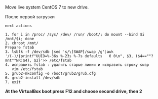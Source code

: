 Move live system CentOS 7 to new drive.

После первой загрузки

 `next actions`
 ```
 1. for i in /proc/ /sys/ /dev/ /run/ /boot/; do mount --bind $i /mnt/$i; done
 2. chroot /mnt/
 Prepare fstab
 3. lsblk -f /dev/sdb |sed 's/\[SWAP]/swap /g'|awk '/(-)/{printf"UUID=%-36s %-23s %-7s defaults   0 0\n", $3, ($4==""?mnt""NR:$4), $2}'>> /etc/fstab
 4. исправить fstab : удалить старые линии и исправить строку swap 
    vim /etc/fstab
5. grub2-mkconfig -o /boot/grub2/grub.cfg
6. grub2-install /dev/sdb
7. exit
 ```
 **At the VirtualBox boot press F12 and choose second drive, then 2**
 
